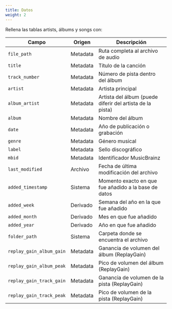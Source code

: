 ```yaml
---
title: Datos
weight: 2
---
```


Rellena las tablas artists, álbums y songs con:

|Campo|Origen|Descripción|
|---|---|---|
|`file_path`|Metadata|Ruta completa al archivo de audio|
|`title`|Metadata|Título de la canción|
|`track_number`|Metadata|Número de pista dentro del álbum|
|`artist`|Metadata|Artista principal|
|`album_artist`|Metadata|Artista del álbum (puede diferir del artista de la pista)|
|`album`|Metadata|Nombre del álbum|
|`date`|Metadata|Año de publicación o grabación|
|`genre`|Metadata|Género musical|
|`label`|Metadata|Sello discográfico|
|`mbid`|Metadata|Identificador MusicBrainz|
|`last_modified`|Archivo|Fecha de última modificación del archivo|
|`added_timestamp`|Sistema|Momento exacto en que fue añadido a la base de datos|
|`added_week`|Derivado|Semana del año en la que fue añadido|
|`added_month`|Derivado|Mes en que fue añadido|
|`added_year`|Derivado|Año en que fue añadido|
|`folder_path`|Sistema|Carpeta donde se encuentra el archivo|
|`replay_gain_album_gain`|Metadata|Ganancia de volumen del álbum (ReplayGain)|
|`replay_gain_album_peak`|Metadata|Pico de volumen del álbum (ReplayGain)|
|`replay_gain_track_gain`|Metadata|Ganancia de volumen de la pista (ReplayGain)|
|`replay_gain_track_peak`|Metadata|Pico de volumen de la pista (ReplayGain)|